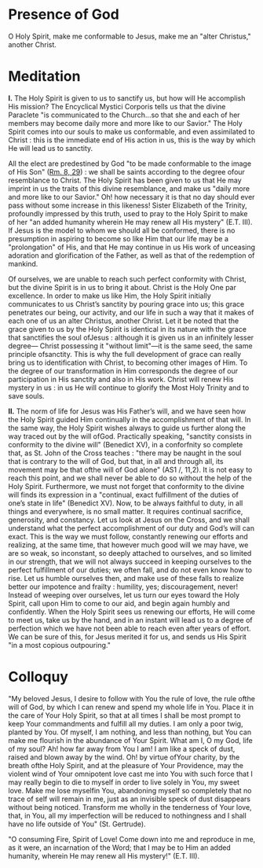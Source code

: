 # Presence of God

O Holy Spirit, make me conformable to Jesus, make me an "alter Christus," another Christ.

# Meditation

**I.** The Holy Spirit is given to us to sanctify us, but how will He accomplish His mission? The Encyclical Mystici Corporis tells us that the divine Paraclete "is communicated to the Church...so that she and each of her members may become daily more and more like to our Savior." The Holy Spirit comes into our souls to make us conformable, and even assimilated to Christ : this is the immediate end of His action in us, this is the way by which He will lead us to sanctity.

All the elect are predestined by God "to be made conformable to the image of His Son" ([Rm. 8, 29](https://vulgata.online/bible/Rm.8?ed=DR2&vfn=DR2.Rm.8.29:vs)) : we shall be saints according to the degree ofour resemblance to Christ. The Holy Spirit has been given to us that He may imprint in us the traits of this divine resemblance, and make us "daily more and more like to our Savior." Oh! how necessary it is that no day should ever pass without some increase in this likeness! Sister Elizabeth of the Trinity, profoundly impressed by this truth, used to pray to the Holy Spirit to make of her "an added humanity wherein He may renew all His mystery" (E.T. III). If Jesus is the model to whom we should all be conformed, there is no presumption in aspiring to become so like Him that our life may be a "prolongation" of His, and that He may continue in us His work of unceasing adoration and glorification of the Father, as well as that of the redemption of mankind.

Of ourselves, we are unable to reach such perfect conformity with Christ, but the divine Spirit is in us to bring it about. Christ is the Holy One par excellence. In order to make us like Him, the Holy Spirit initially communicates to us Christ’s sanctity by pouring grace into us; this grace penetrates our being, our activity, and our life in such a way that it makes of each one of us an alter Christus, another Christ. Let it be noted that the grace given to us by the Holy Spirit is identical in its nature with the grace that sanctifies the soul ofJesus : although it is given us in an infinitely lesser degree— Christ possessing it "without limit"—it is the same seed, the same principle ofsanctity. This is why the full development of grace can really bring us to identification with Christ, to becoming other images of Him. To the degree of our transformation in Him corresponds the degree of our participation in His sanctity and also in His work. Christ will renew His mystery in us : in us He will continue to glorify the Most Holy Trinity and to save souls.

**II.** The norm of life for Jesus was His Father’s will, and we have seen how the Holy Spirit guided Him continually in the accomplishment of that will. In the same way, the Holy Spirit wishes always to guide us further along the way traced out by the will ofGod. Practically speaking, "sanctity consists in conformity to the divine will" (Benedict XV), in a conforfnity so complete that, as St. John of the Cross teaches : "there may be naught in the soul that is contrary to the will of God, but that, in all and through all, its movement may be that ofthe will of God alone" (AS1 /, 11,2). It is not easy to reach this point, and we shall never be able to do so without the help of the Holy Spirit. Furthermore, we must not forget that conformity to the divine will finds its expression in a "continual, exact fulfillment of the duties of one’s state in life" (Benedict XV). Now, to be always faithful to duty, in all things and everywhere, is no small matter. It requires continual sacrifice, generosity, and constancy. Let us look at Jesus on the Cross, and we shall understand what the perfect accomplishment of our duty and God’s will can exact. This is the way we must follow, constantly renewing our efforts and realizing, at the same time, that however much good will we may have, we are so weak, so inconstant, so deeply attached to ourselves, and so limited in our strength, that we will not always succeed in keeping ourselves to the perfect fulfillment of our duties; we often fall, and do not even know how to rise. Let us humble ourselves then, and make use of these falls to realize better our impotence and frailty : humility, yes; discouragement, never! Instead of weeping over ourselves, let us turn our eyes toward the Holy Spirit, call upon Him to come to our aid, and begin again humbly and confidently. When the Holy Spirit sees us renewing our efforts, He will come to meet us, take us by the hand, and in an instant will lead us to a degree of perfection which we have not been able to reach even after years of effort. We can be sure of this, for Jesus merited it for us, and sends us His Spirit "in a most copious outpouring."

# Colloquy

"My beloved Jesus, I desire to follow with You the rule of love, the rule ofthe will of God, by which I can renew and spend my whole life in You. Place it in the care of Your Holy Spirit, so that at all times I shall be most prompt to keep Your commandments and fulfill all my duties. I am only a poor twig, planted by You. Of myself, I am nothing, and less than nothing, but You can make me flourish in the abundance of Your Spirit. What am I, O my God, life of my soul? Ah! how far away from You I am! I am like a speck of dust, raised and blown away by the wind. Oh! by virtue ofYour charity, by the breath ofthe Holy Spirit, and at the pleasure of Your Providence, may the violent wind of Your omnipotent love cast me into You with such force that I may really begin to die to myself in order to live solely in You, my sweet love. Make me lose myselfin You, abandoning myself so completely that no trace of self will remain in me, just as an invisible speck of dust disappears without being noticed. Transform me wholly in the tenderness of Your love, that, in You, all my imperfection will be reduced to nothingness and I shall have no life outside of You" (St. Gertrude).

"O consuming Fire, Spirit of Love! Come down into me and reproduce in me, as it were, an incarnation of the Word; that I may be to Him an added humanity, wherein He may renew all His mystery!" (E.T. III).
